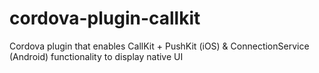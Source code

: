 # cordova-plugin-callkit
Cordova plugin that enables CallKit + PushKit (iOS) &amp; ConnectionService (Android) functionality to display native UI
